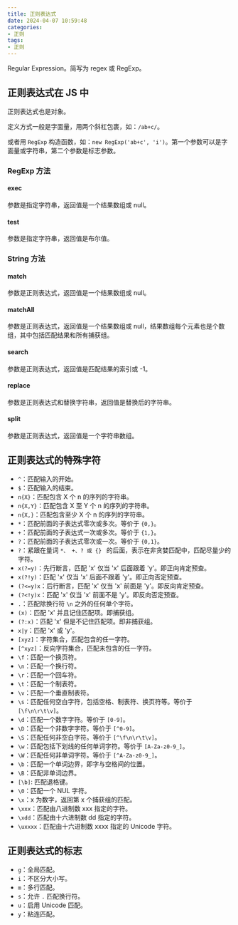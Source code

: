 ```yaml
---
title: 正则表达式
date: 2024-04-07 10:59:48
categories:
- 正则
tags:
- 正则
---
```


Regular Expression。简写为 regex 或 RegExp。

<!-- more -->

## 正则表达式在 JS 中

正则表达式也是对象。

定义方式一般是字面量，用两个斜杠包裹，如：`/ab+c/`。

或者用 `RegExp` 构造函数，如：`new RegExp('ab+c', 'i')`。第一个参数可以是字面量或字符串，第二个参数是标志参数。

### RegExp 方法

#### exec

参数是指定字符串，返回值是一个结果数组或 null。

#### test

参数是指定字符串，返回值是布尔值。

### String 方法

#### match

参数是正则表达式，返回值是一个结果数组或 null。

#### matchAll

参数是正则表达式，返回值是一个结果数组或 null，结果数组每个元素也是个数组，其中包括匹配结果和所有捕获组。

#### search

参数是正则表达式，返回值是匹配结果的索引或 -1。

#### replace

参数是正则表达式和替换字符串，返回值是替换后的字符串。

#### split

参数是正则表达式，返回值是一个字符串数组。

## 正则表达式的特殊字符

- `^`：匹配输入的开始。
- `$`：匹配输入的结束。
- `n{X}`：匹配包含 X 个 n 的序列的字符串。
- `n{X,Y}`：匹配包含 X 至 Y 个 n 的序列的字符串。
- `n{X,}`：匹配包含至少 X 个 n 的序列的字符串。
- `*`：匹配前面的子表达式零次或多次。等价于 `{0,}`。
- `+`：匹配前面的子表达式一次或多次。等价于 `{1,}`。
- `?`：匹配前面的子表达式零次或一次。等价于 `{0,1}`。
- `?`：紧跟在量词 `*、 +、? 或 {} ` 的后面，表示在非贪婪匹配中，匹配尽量少的字符。
- `x(?=y)`：先行断言，匹配 'x' 仅当 'x' 后面跟着 'y'。即正向肯定预查。
- `x(?!y)`：匹配 'x' 仅当 'x' 后面不跟着 'y'。即正向否定预查。
- `(?<=y)x`：后行断言，匹配 'x' 仅当 'x' 前面是 'y'。即反向肯定预查。
- `(?<!y)x`：匹配 'x' 仅当 'x' 前面不是 'y'。即反向否定预查。
- `.`：匹配除换行符 `\n` 之外的任何单个字符。
- `(x)`：匹配 'x' 并且记住匹配项。即捕获组。
- `(?:x)`：匹配 'x' 但是不记住匹配项。即非捕获组。
- `x|y`：匹配 'x' 或 'y'。
- `[xyz]`：字符集合，匹配包含的任一字符。
- `[^xyz]`：反向字符集合，匹配未包含的任一字符。
- `\f`：匹配一个换页符。
- `\n`：匹配一个换行符。
- `\r`：匹配一个回车符。
- `\t`：匹配一个制表符。
- `\v`：匹配一个垂直制表符。
- `\s`：匹配任何空白字符，包括空格、制表符、换页符等。等价于 `[\f\n\r\t\v]`。
- `\d`：匹配一个数字字符。等价于 `[0-9]`。
- `\D`：匹配一个非数字字符。等价于 `[^0-9]`。
- `\S`：匹配任何非空白字符。等价于 `[^\f\n\r\t\v]`。
- `\w`：匹配包括下划线的任何单词字符。等价于 `[A-Za-z0-9_]`。
- `\W`：匹配任何非单词字符。等价于 `[^A-Za-z0-9_]`。
- `\b`：匹配一个单词边界，即字与空格间的位置。
- `\B`：匹配非单词边界。
- `[\b]`: 匹配退格键。
- `\0`：匹配一个 NUL 字符。
- `\x`：x 为数字，返回第 x 个捕获组的匹配。
- `\xxx`：匹配由八进制数 xxx 指定的字符。
- `\xdd`：匹配由十六进制数 dd 指定的字符。
- `\uxxxx`：匹配由十六进制数 xxxx 指定的 Unicode 字符。

## 正则表达式的标志

- `g`：全局匹配。
- `i`：不区分大小写。
- `m`：多行匹配。
- `s`：允许 `.` 匹配换行符。
- `u`：启用 Unicode 匹配。
- `y`：粘连匹配。

